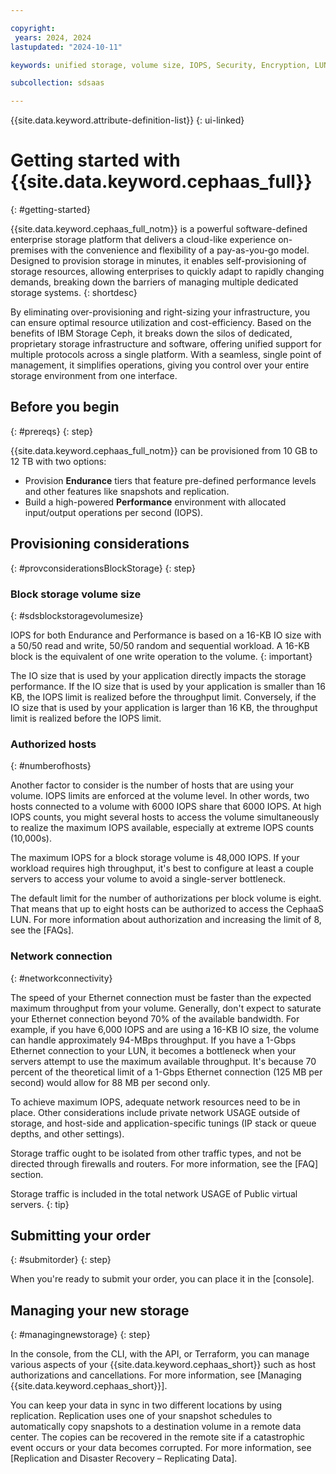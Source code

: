 ```yaml
---

copyright:
 years: 2024, 2024
lastupdated: "2024-10-11"

keywords: unified storage, volume size, IOPS, Security, Encryption, LUN, secondary storage, mount storage, provision storage, iSCSI, MPIO, redundant

subcollection: sdsaas

---
```

{{site.data.keyword.attribute-definition-list}}
{: ui-linked}

# Getting started with {{site.data.keyword.cephaas_full}}
{: #getting-started}

{{site.data.keyword.cephaas_full_notm}} is a powerful software-defined enterprise storage platform that delivers a cloud-like experience on-premises with the convenience and flexibility of a pay-as-you-go model. Designed to provision storage in minutes, it enables self-provisioning of storage resources, allowing enterprises to quickly adapt to rapidly changing demands, breaking down the barriers of managing multiple dedicated storage systems.
{: shortdesc}

By eliminating over-provisioning and right-sizing your infrastructure, you can ensure optimal resource utilization and cost-efficiency. Based on the benefits of IBM Storage Ceph, it breaks down the silos of dedicated, proprietary storage infrastructure and software, offering unified support for multiple protocols across a single platform. With a seamless, single point of management, it simplifies operations, giving you control over your entire storage environment from one interface.


## Before you begin
{: #prereqs}
{: step}

{{site.data.keyword.cephaas_full_notm}} can be provisioned from 10 GB to 12 TB with two options:
- Provision **Endurance** tiers that feature pre-defined performance levels and other features like snapshots and replication.
- Build a high-powered **Performance** environment with allocated input/output operations per second (IOPS).



## Provisioning considerations
{: #provconsiderationsBlockStorage}
{: step}

### Block storage volume size
{: #sdsblockstoragevolumesize}

IOPS for both Endurance and Performance is based on a 16-KB IO size with a 50/50 read and write, 50/50 random and sequential workload. A 16-KB block is the equivalent of one write operation to the volume.
{: important}

The IO size that is used by your application directly impacts the storage performance. If the IO size that is used by your application is smaller than 16 KB, the IOPS limit is realized before the throughput limit. Conversely, if the IO size that is used by your application is larger than 16 KB, the throughput limit is realized before the IOPS limit.


### Authorized hosts
{: #numberofhosts}

Another factor to consider is the number of hosts that are using your volume. IOPS limits are enforced at the volume level. In other words, two hosts connected to a volume with 6000 IOPS share that 6000 IOPS. At high IOPS counts, you might several hosts to access the volume simultaneously to realize the maximum IOPS available, especially at extreme IOPS counts (10,000s).

The maximum IOPS for a block storage volume is 48,000 IOPS. If your workload requires high throughput, it's best to configure at least a couple servers to access your volume to avoid a single-server bottleneck.

The default limit for the number of authorizations per block volume is eight. That means that up to eight hosts can be authorized to access the CephaaS LUN. For more information about authorization and increasing the limit of 8, see the [FAQs].

### Network connection
{: #networkconnectivity}

The speed of your Ethernet connection must be faster than the expected maximum throughput from your volume. Generally, don't expect to saturate your Ethernet connection beyond 70% of the available bandwidth. For example, if you have 6,000 IOPS and are using a 16-KB IO size, the volume can handle approximately 94-MBps throughput. If you have a 1-Gbps Ethernet connection to your LUN, it becomes a bottleneck when your servers attempt to use the maximum available throughput. It's because 70 percent of the theoretical limit of a 1-Gbps Ethernet connection (125 MB per second) would allow for 88 MB per second only.

To achieve maximum IOPS, adequate network resources need to be in place. Other considerations include private network USAGE outside of storage, and host-side and application-specific tunings (IP stack or queue depths, and other settings).

Storage traffic ought to be isolated from other traffic types, and not be directed through firewalls and routers. For more information, see the [FAQ] section.

Storage traffic is included in the total network USAGE of Public virtual servers.
{: tip}

## Submitting your order
{: #submitorder}
{: step}

When you're ready to submit your order, you can place it in the [console].



## Managing your new storage
{: #managingnewstorage}
{: step}

In the console, from the CLI, with the API, or Terraform, you can manage various aspects of your {{site.data.keyword.cephaas_short}} such as host authorizations and cancellations. For more information, see [Managing {{site.data.keyword.cephaas_short}}].

You can keep your data in sync in two different locations by using replication. Replication uses one of your snapshot schedules to automatically copy snapshots to a destination volume in a remote data center. The copies can be recovered in the remote site if a catastrophic event occurs or your data becomes corrupted. For more information, see [Replication and Disaster Recovery – Replicating Data].
